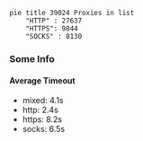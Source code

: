 
```mermaid
pie title 39024 Proxies in list
    "HTTP" : 27637
    "HTTPS": 9844
    "SOCKS" : 8130
```

### Some Info
#### Average Timeout

- mixed: 4.1s
- http: 2.4s
- https: 8.2s
- socks: 6.5s